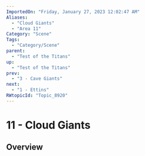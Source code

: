 ```yaml
---
ImportedOn: "Friday, January 27, 2023 12:02:47 AM"
Aliases:
  - "Cloud Giants"
  - "Area 11"
Category: "Scene"
Tags:
  - "Category/Scene"
parent:
  - "Test of the Titans"
up:
  - "Test of the Titans"
prev:
  - "3 - Cave Giants"
next:
  - "1 - Ettins"
RWtopicId: "Topic_8920"
---
```

# 11 - Cloud Giants
## Overview
